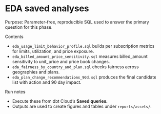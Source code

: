 # EDA saved analyses

Purpose: Parameter-free, reproducible SQL used to answer the primary question for this phase.

Contents
- `eda_usage_limit_behavior_profile.sql` builds per subscription metrics for limits, utilization, and price exposure.
- `eda_billed_amount_price_sensitivity.sql` measures billed_amount sensitivity to unit_price and price book changes.
- `eda_fairness_by_country_and_plan.sql` checks fairness across geographies and plans.
- `eda_plan_change_recommendations_90d.sql` produces the final candidate list with action and 90 day impact.

Run notes
- Execute these from dbt Cloud’s **Saved queries**.  
- Outputs are used to create figures and tables under `reports/assets/`.